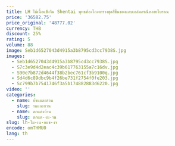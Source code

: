 ```yaml
---
title: LH ไม้เนื้อแข็งจีน Shentai พุทธห้องโถงตารางชุดสี่ชิ้นของแถบเอล์มกรณีหลายโบราณ
price: '36582.75'
price_original: '48777.02'
currency: THB
discount: 25%
rating: 5
volume: 88
image: Seb1d6527043d4915a3b8795cd3cc7938S.jpg
images:
  - Seb1d6527043d4915a3b8795cd3cc7938S.jpg
  - S7c3e9d4d2eac4c39b617763155a7c16dv.jpg
  - S90e7b872d4644f38b2bec761cf3b9100q.jpg
  - Sd4d6c89dbc9b4f26be731f2754f0fe203.jpg
  - Sc799b7b7541746f3a5b174882883d6220.jpg
video: ''
categories:
  - name: บ้านและสวน
    slug: านและสวน
  - name: ตกแต่งบ้าน
    slug: ตกแต-งบ-าน
slug: lh-ไม-เน-อแข-งจ
encode: omTHMU0
lang: th
---
```

  